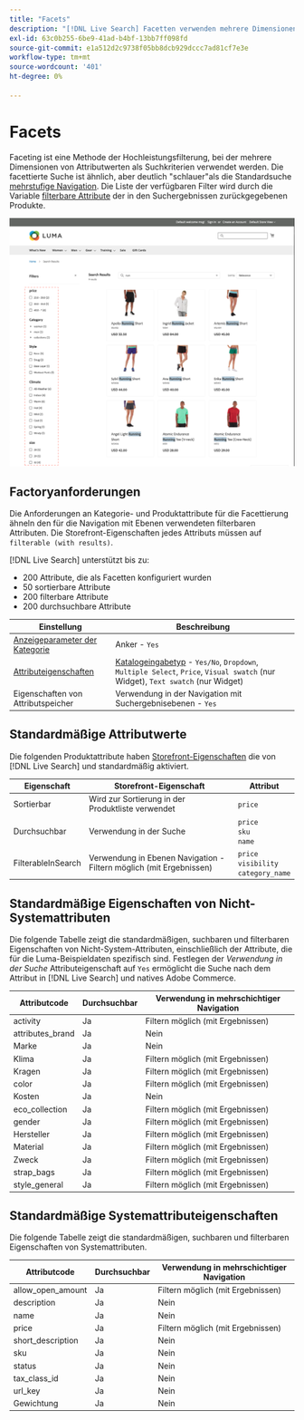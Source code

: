 ```yaml
---
title: "Facets"
description: "[!DNL Live Search] Facetten verwenden mehrere Dimensionen von Attributwerten als Suchkriterien."
exl-id: 63c0b255-6be9-41ad-b4bf-13bb7ff098fd
source-git-commit: e1a512d2c9738f05bb8dcb929dccc7ad81cf7e3e
workflow-type: tm+mt
source-wordcount: '401'
ht-degree: 0%

---
```


# Facets

Faceting ist eine Methode der Hochleistungsfilterung, bei der mehrere Dimensionen von Attributwerten als Suchkriterien verwendet werden. Die facettierte Suche ist ähnlich, aber deutlich &quot;schlauer&quot;als die Standardsuche [mehrstufige Navigation](https://experienceleague.adobe.com/docs/commerce-admin/catalog/catalog/navigation/navigation-layered.html). Die Liste der verfügbaren Filter wird durch die Variable [filterbare Attribute](https://experienceleague.adobe.com/docs/commerce-admin/catalog/catalog/navigation/navigation-layered.html#filterable-attributes) der in den Suchergebnissen zurückgegebenen Produkte.

![Gefilterte Suchergebnisse](assets/storefront-search-results-run.png)

## Factoryanforderungen

Die Anforderungen an Kategorie- und Produktattribute für die Facettierung ähneln den für die Navigation mit Ebenen verwendeten filterbaren Attributen. Die Storefront-Eigenschaften jedes Attributs müssen auf `filterable (with results)`.

[!DNL Live Search] unterstützt bis zu:

* 200 Attribute, die als Facetten konfiguriert wurden
* 50 sortierbare Attribute
* 200 filterbare Attribute
* 200 durchsuchbare Attribute

| Einstellung | Beschreibung |
|--- |--- |
| [Anzeigeparameter der Kategorie](https://experienceleague.adobe.com/docs/commerce-admin/catalog/categories/create/categories-display-settings.html) | Anker - `Yes` |
| [Attributeigenschaften](https://experienceleague.adobe.com/docs/commerce-admin/catalog/product-attributes/create/attribute-product-create.html) | [Katalogeingabetyp](https://experienceleague.adobe.com/docs/commerce-admin/catalog/product-attributes/attributes-input-types.html) - `Yes/No`, `Dropdown`, `Multiple Select`, `Price`, `Visual swatch` (nur Widget), `Text swatch` (nur Widget) |
| Eigenschaften von Attributspeicher | Verwendung in der Navigation mit Suchergebnisebenen - `Yes` |

## Standardmäßige Attributwerte

Die folgenden Produktattribute haben [Storefront-Eigenschaften](https://experienceleague.adobe.com/docs/commerce-admin/catalog/product-attributes/product-attributes.html) die von [!DNL Live Search] und standardmäßig aktiviert.

| Eigenschaft | Storefront-Eigenschaft | Attribut |
|---|---|---|
| Sortierbar | Wird zur Sortierung in der Produktliste verwendet | `price` |
| Durchsuchbar | Verwendung in der Suche | `price` <br />`sku`<br />`name` |
| FilterableInSearch | Verwendung in Ebenen Navigation - Filtern möglich (mit Ergebnissen) | `price`<br />`visibility`<br />`category_name` |

## Standardmäßige Eigenschaften von Nicht-Systemattributen

Die folgende Tabelle zeigt die standardmäßigen, suchbaren und filterbaren Eigenschaften von Nicht-System-Attributen, einschließlich der Attribute, die für die Luma-Beispieldaten spezifisch sind. Festlegen der *Verwendung in der Suche* Attributeigenschaft auf `Yes` ermöglicht die Suche nach dem Attribut in [!DNL Live Search] und natives Adobe Commerce.

| Attributcode | Durchsuchbar | Verwendung in mehrschichtiger Navigation |
|--- |--- |--- |
| activity | Ja | Filtern möglich (mit Ergebnissen) |
| attributes_brand | Ja | Nein |
| Marke | Ja | Nein |
| Klima | Ja | Filtern möglich (mit Ergebnissen) |
| Kragen | Ja | Filtern möglich (mit Ergebnissen) |
| color | Ja | Filtern möglich (mit Ergebnissen) |
| Kosten | Ja | Nein |
| eco_collection | Ja | Filtern möglich (mit Ergebnissen) |
| gender | Ja | Filtern möglich (mit Ergebnissen) |
| Hersteller | Ja | Filtern möglich (mit Ergebnissen) |
| Material | Ja | Filtern möglich (mit Ergebnissen) |
| Zweck | Ja | Filtern möglich (mit Ergebnissen) |
| strap_bags | Ja | Filtern möglich (mit Ergebnissen) |
| style_general | Ja | Filtern möglich (mit Ergebnissen) |

## Standardmäßige Systemattributeigenschaften

Die folgende Tabelle zeigt die standardmäßigen, suchbaren und filterbaren Eigenschaften von Systemattributen.

| Attributcode | Durchsuchbar | Verwendung in mehrschichtiger Navigation |
|--- |--- |--- |
| allow_open_amount | Ja | Filtern möglich (mit Ergebnissen) |
| description | Ja | Nein |
| name | Ja | Nein |
| price | Ja | Filtern möglich (mit Ergebnissen) |
| short_description | Ja | Nein |
| sku | Ja | Nein |
| status | Ja | Nein |
| tax_class_id | Ja | Nein |
| url_key | Ja | Nein |
| Gewichtung | Ja | Nein |
